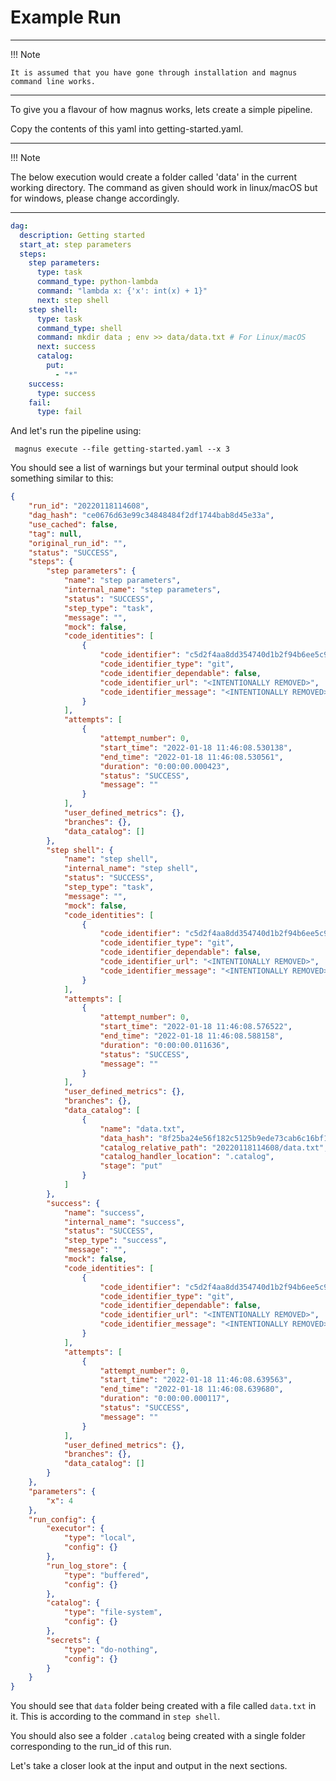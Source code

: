 # Example Run

---
!!! Note

    It is assumed that you have gone through installation and magnus command line works.

---

To give you a flavour of how magnus works, lets create a simple pipeline.

Copy the contents of this yaml into getting-started.yaml.

---
!!! Note

   The below execution would create a folder called 'data' in the current working directory.
   The command as given should work in linux/macOS but for windows, please change accordingly.

---

``` yaml
dag:
  description: Getting started
  start_at: step parameters
  steps:
    step parameters:
      type: task
      command_type: python-lambda
      command: "lambda x: {'x': int(x) + 1}"
      next: step shell
    step shell:
      type: task
      command_type: shell
      command: mkdir data ; env >> data/data.txt # For Linux/macOS
      next: success
      catalog:
        put:
          - "*"
    success:
      type: success
    fail:
      type: fail
```

And let's run the pipeline using:
``` shell
 magnus execute --file getting-started.yaml --x 3
```

You should see a list of warnings but your terminal output should look something similar to this:

``` json
{
    "run_id": "20220118114608",
    "dag_hash": "ce0676d63e99c34848484f2df1744bab8d45e33a",
    "use_cached": false,
    "tag": null,
    "original_run_id": "",
    "status": "SUCCESS",
    "steps": {
        "step parameters": {
            "name": "step parameters",
            "internal_name": "step parameters",
            "status": "SUCCESS",
            "step_type": "task",
            "message": "",
            "mock": false,
            "code_identities": [
                {
                    "code_identifier": "c5d2f4aa8dd354740d1b2f94b6ee5c904da5e63c",
                    "code_identifier_type": "git",
                    "code_identifier_dependable": false,
                    "code_identifier_url": "<INTENTIONALLY REMOVED>",
                    "code_identifier_message": "<INTENTIONALLY REMOVED>"
                }
            ],
            "attempts": [
                {
                    "attempt_number": 0,
                    "start_time": "2022-01-18 11:46:08.530138",
                    "end_time": "2022-01-18 11:46:08.530561",
                    "duration": "0:00:00.000423",
                    "status": "SUCCESS",
                    "message": ""
                }
            ],
            "user_defined_metrics": {},
            "branches": {},
            "data_catalog": []
        },
        "step shell": {
            "name": "step shell",
            "internal_name": "step shell",
            "status": "SUCCESS",
            "step_type": "task",
            "message": "",
            "mock": false,
            "code_identities": [
                {
                    "code_identifier": "c5d2f4aa8dd354740d1b2f94b6ee5c904da5e63c",
                    "code_identifier_type": "git",
                    "code_identifier_dependable": false,
                    "code_identifier_url": "<INTENTIONALLY REMOVED>",
                    "code_identifier_message": "<INTENTIONALLY REMOVED>"
                }
            ],
            "attempts": [
                {
                    "attempt_number": 0,
                    "start_time": "2022-01-18 11:46:08.576522",
                    "end_time": "2022-01-18 11:46:08.588158",
                    "duration": "0:00:00.011636",
                    "status": "SUCCESS",
                    "message": ""
                }
            ],
            "user_defined_metrics": {},
            "branches": {},
            "data_catalog": [
                {
                    "name": "data.txt",
                    "data_hash": "8f25ba24e56f182c5125b9ede73cab6c16bf193e3ad36b75ba5145ff1b5db583",
                    "catalog_relative_path": "20220118114608/data.txt",
                    "catalog_handler_location": ".catalog",
                    "stage": "put"
                }
            ]
        },
        "success": {
            "name": "success",
            "internal_name": "success",
            "status": "SUCCESS",
            "step_type": "success",
            "message": "",
            "mock": false,
            "code_identities": [
                {
                    "code_identifier": "c5d2f4aa8dd354740d1b2f94b6ee5c904da5e63c",
                    "code_identifier_type": "git",
                    "code_identifier_dependable": false,
                    "code_identifier_url": "<INTENTIONALLY REMOVED>",
                    "code_identifier_message": "<INTENTIONALLY REMOVED>"
                }
            ],
            "attempts": [
                {
                    "attempt_number": 0,
                    "start_time": "2022-01-18 11:46:08.639563",
                    "end_time": "2022-01-18 11:46:08.639680",
                    "duration": "0:00:00.000117",
                    "status": "SUCCESS",
                    "message": ""
                }
            ],
            "user_defined_metrics": {},
            "branches": {},
            "data_catalog": []
        }
    },
    "parameters": {
        "x": 4
    },
    "run_config": {
        "executor": {
            "type": "local",
            "config": {}
        },
        "run_log_store": {
            "type": "buffered",
            "config": {}
        },
        "catalog": {
            "type": "file-system",
            "config": {}
        },
        "secrets": {
            "type": "do-nothing",
            "config": {}
        }
    }
}
```

You should see that ```data``` folder being created with a file called ```data.txt``` in it.
This is according to the command in ```step shell```.

You should also see a folder ```.catalog``` being created with a single folder corresponding to the run_id of this run.

Let's take a closer look at the input and output in the next sections.

